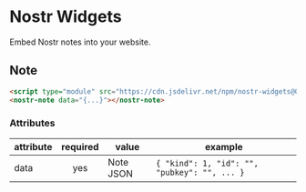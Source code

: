 # Nostr Widgets

Embed Nostr notes into your website.

## Note

```html
<script type="module" src="https://cdn.jsdelivr.net/npm/nostr-widgets@0/dist/nostr-widgets.js"></script>
<nostr-note data="{...}"></nostr-note>
```

### Attributes

| attribute | required | value     | example                                      |
| --------- | :------: | --------- | -------------------------------------------- |
| data      |   yes    | Note JSON | `{ "kind": 1, "id": "", "pubkey": "", ... }` |
